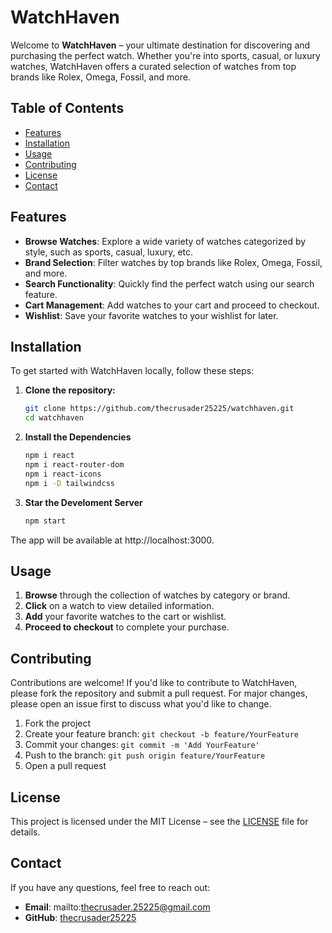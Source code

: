 # WatchHaven

Welcome to **WatchHaven** – your ultimate destination for discovering and purchasing the perfect watch. Whether you're into sports, casual, or luxury watches, WatchHaven offers a curated selection of watches from top brands like Rolex, Omega, Fossil, and more.


## Table of Contents

- [Features](#features)
- [Installation](#installation)
- [Usage](#usage)
- [Contributing](#contributing)
- [License](#license)
- [Contact](#contact)


## Features

- **Browse Watches**: Explore a wide variety of watches categorized by style, such as sports, casual, luxury, etc.
- **Brand Selection**: Filter watches by top brands like Rolex, Omega, Fossil, and more.
- **Search Functionality**: Quickly find the perfect watch using our search feature.
- **Cart Management**: Add watches to your cart and proceed to checkout.
- **Wishlist**: Save your favorite watches to your wishlist for later.


## Installation

To get started with WatchHaven locally, follow these steps:

1. **Clone the repository:**

   ```bash
   git clone https://github.com/thecrusader25225/watchhaven.git
   cd watchhaven
   
2. **Install the Dependencies**
   ```bash
   npm i react
   npm i react-router-dom
   npm i react-icons
   npm i -D tailwindcss
   
3. **Star the Develoment Server**
    ```bash
    npm start

The app will be available at http://localhost:3000.


## Usage

1. **Browse** through the collection of watches by category or brand.
2. **Click** on a watch to view detailed information.
3. **Add** your favorite watches to the cart or wishlist.
4. **Proceed to checkout** to complete your purchase.


## Contributing

Contributions are welcome! If you'd like to contribute to WatchHaven, please fork the repository and submit a pull request. For major changes, please open an issue first to discuss what you'd like to change.

1. Fork the project
2. Create your feature branch: `git checkout -b feature/YourFeature`
3. Commit your changes: `git commit -m 'Add YourFeature'`
4. Push to the branch: `git push origin feature/YourFeature`
5. Open a pull request


## License

This project is licensed under the MIT License – see the [LICENSE](LICENSE) file for details.

## Contact

If you have any questions, feel free to reach out:

- **Email**: mailto:thecrusader.25225@gmail.com
- **GitHub**: [thecrusader25225](https://github.com/thecrusader25225)
